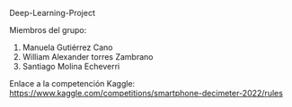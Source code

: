  Deep-Learning-Project
 
 Miembros del grupo:
 1. Manuela Gutiérrez Cano
 2. William Alexander torres Zambrano
 3. Santiago Molina Echeverri

Enlace a la competención Kaggle: https://www.kaggle.com/competitions/smartphone-decimeter-2022/rules
